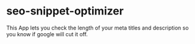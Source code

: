 # seo-snippet-optimizer
This App lets you check the length of your meta titles and description so you know if google will cut it off.
